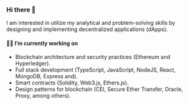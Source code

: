 ### Hi there 👋

I am interested in utilize my analytical and problem-solving skills by designing and implementing decentralized applications (dApps).

#### 👨‍💻  I’m currently working on

- Blockchain architecture and security practices (Ethereum and Hyperledger).
- Full stack development (TypeScript, JavaScript, NodeJS, React, MongoDB, Express and).
- Smart contracts (Solidity, Web3.js, Ethers.js).
- Design patterns for blockchain (CEI, Secure Ether Transfer, Oracle, Proxy, among others).


<!--
**AleRapchan/AleRapchan** is a ✨ _special_ ✨ repository because its `README.md` (this file) appears on your GitHub profile.

Here are some ideas to get you started:

- 🔭 I’m currently working on ...
- 🌱 I’m currently learning ...
- 👯 I’m looking to collaborate on ...
- 🤔 I’m looking for help with ...
- 💬 Ask me about ...
- 📫 How to reach me: ...
- 😄 Pronouns: ...
- ⚡ Fun fact: ...
-->
